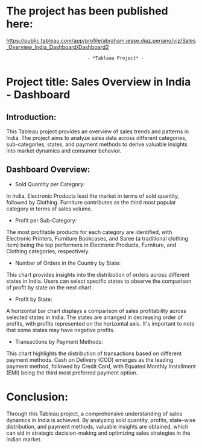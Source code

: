 # The project has been published here:
https://public.tableau.com/app/profile/abraham.jesse.diaz.periano/viz/Sales_Overview_India_Dashboard/Dashboard2


                                  - *Tableau Project* -

# Project title: Sales Overview in India - Dashboard

## Introduction:
This Tableau project provides an overview of sales trends and patterns in India. The project aims to analyze
sales data across different categories, sub-categories, states, and payment methods to derive valuable insights
into market dynamics and consumer behavior.

## Dashboard Overview:

-  Sold Quantity per Category:

In India, Electronic Products lead the market in terms of sold quantity, followed by Clothing. Furniture 
contributes as the third most popular category in terms of sales volume.

-  Profit per Sub-Category:

The most profitable products for each category are identified, with Electronic Printers, Furniture Bookcases, 
and Saree (a traditional clothing item) being the top performers in Electronic Products, Furniture, and Clothing
categories, respectively.

-  Number of Orders in the Country by State:

This chart provides insights into the distribution of orders across different states in India. Users can select 
specific states to observe the comparison of profit by state on the next chart.

-  Profit by State:

A horizontal bar chart displays a comparison of sales profitability across selected states in India. The states 
are arranged in decreasing order of profits, with profits represented on the horizontal axis. It's important to
note that some states may have negative profits.

-  Transactions by Payment Methods:

This chart highlights the distribution of transactions based on different payment methods. Cash on Delivery
(COD) emerges as the leading payment method, followed by Credit Card, with Equated Monthly Installment (EMI)
being the third most preferred payment option.

# Conclusion:
Through this Tableau project, a comprehensive understanding of sales dynamics in India is achieved. 
By analyzing sold quantity, profits, state-wise distribution, and payment methods, valuable insights 
are obtained, which can aid in strategic decision-making and optimizing sales strategies in the Indian market.
